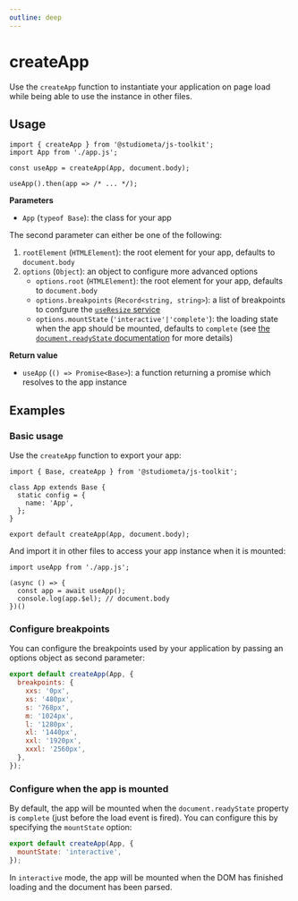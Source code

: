 ```yaml
---
outline: deep
---
```


# createApp

Use the `createApp` function to instantiate your application on page load while being able to use the instance in other files.

## Usage

```js{1,4,6}
import { createApp } from '@studiometa/js-toolkit';
import App from './app.js';

const useApp = createApp(App, document.body);

useApp().then(app => /* ... */);
```

**Parameters**

- `App` (`typeof Base`): the class for your app

The second parameter can either be one of the following:

1. `rootElement` (`HTMLElement`): the root element for your app, defaults to `document.body`
2. `options` (`Object`): an object to configure more advanced options
    - `options.root` (`HTMLElement`): the root element for your app, defaults to `document.body`
    - `options.breakpoints` (`Record<string, string>`): a list of breakpoints to confgure the [`useResize` service](/api/services/useResize)
    - `options.mountState` (`'interactive'|'complete'`): the loading state when the app should be mounted, defaults to `complete` (see [the `document.readyState` documentation](https://developer.mozilla.org/en-US/docs/Web/API/Document/readyState) for more details)

**Return value**

- `useApp` (`() => Promise<Base>`): a function returning a promise which resolves to the app instance

## Examples

### Basic usage

Use the `createApp` function to export your app:

```js{1,9}
import { Base, createApp } from '@studiometa/js-toolkit';

class App extends Base {
  static config = {
    name: 'App',
  };
}

export default createApp(App, document.body);
```

And import it in other files to access your app instance when it is mounted:

```js{1,4-5}
import useApp from './app.js';

(async () => {
  const app = await useApp();
  console.log(app.$el); // document.body
})()
```

### Configure breakpoints

You can configure the breakpoints used by your application by passing an options object as second parameter:

```js
export default createApp(App, {
  breakpoints: {
    xxs: '0px',
    xs: '480px',
    s: '768px',
    m: '1024px',
    l: '1280px',
    xl: '1440px',
    xxl: '1920px',
    xxxl: '2560px',
  },
});
```

### Configure when the app is mounted

By default, the app will be mounted when the `document.readyState` property is `complete` (just before the load event is fired). You can configure this by specifying the `mountState` option:

```js
export default createApp(App, {
  mountState: 'interactive',
});
```
In `interactive` mode, the app will be mounted when the DOM has finished loading and the document has been parsed.
